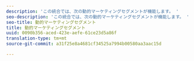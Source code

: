 ```yaml
---
description: 'この統合では、次の動的マーケティングセグメントが機能します。 '
seo-description: 'この統合では、次の動的マーケティングセグメントが機能します。 '
seo-title: 動的マーケティングセグメント
title: 動的マーケティングセグメント
uuid: 0090b356-aced-423e-aefe-61ce23d5a86f
translation-type: tm+mt
source-git-commit: a31f25e8a4681cf34525a7994b00580aa3aac15d

---
```




